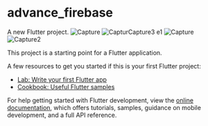 # advance_firebase

A new Flutter project.
![Capture](https://github.com/mudakkirafridi/Advance_firebase/assets/139226585/bca4fa72-b7ad-4f81-a05b-ea1fc74fa816)
![Captur![Capture3](https://github.com/mudakkirafridi/Advance_firebase/assets/139226585/43fad25c-b453-4198-b78e-951b46e4c1cf)
e1](https://github.com/mudakkirafridi/Advance_firebase/assets/139226585/5227c0ba-996e-4b06-a68b-9a11363f53da)
![Capture](https://github.com/mudakkirafridi/Advance_firebase/assets/139226585/ca36bf87-8028-44c2-8bb4-edae6ae6af6e)
![Capture2](https://github.com/mudakkirafridi/Advance_firebase/assets/139226585/f399390c-a4b8-4187-a42f-9ca238aafd7c)



This project is a starting point for a Flutter application.

A few resources to get you started if this is your first Flutter project:

- [Lab: Write your first Flutter app](https://docs.flutter.dev/get-started/codelab)
- [Cookbook: Useful Flutter samples](https://docs.flutter.dev/cookbook)

For help getting started with Flutter development, view the
[online documentation](https://docs.flutter.dev/), which offers tutorials,
samples, guidance on mobile development, and a full API reference.
